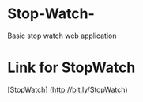 # Stop-Watch-
Basic stop watch web application 

# Link for StopWatch
[StopWatch] (http://bit.ly/StopWatch)

